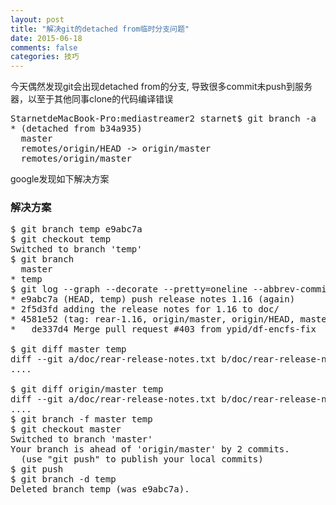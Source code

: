 ```yaml
---
layout: post
title: "解决git的detached from临时分支问题"
date: 2015-06-18
comments: false
categories: 技巧
---
```


今天偶然发现git会出现detached from的分支, 导致很多commit未push到服务器，以至于其他同事clone的代码编译错误
<pre>
StarnetdeMacBook-Pro:mediastreamer2 starnet$ git branch -a
* (detached from b34a935)
  master
  remotes/origin/HEAD -> origin/master
  remotes/origin/master
</pre>
google发现如下解决方案

### 解决方案
<pre>
$ git branch temp e9abc7a
$ git checkout temp
Switched to branch 'temp'
$ git branch
  master
* temp
$ git log --graph --decorate --pretty=oneline --abbrev-commit master origin/master temp
* e9abc7a (HEAD, temp) push release notes 1.16 (again)
* 2f5d3fd adding the release notes for 1.16 to doc/
* 4581e52 (tag: rear-1.16, origin/master, origin/HEAD, master) prepare rear for new release 1.16
*   de337d4 Merge pull request #403 from ypid/df-encfs-fix

$ git diff master temp
diff --git a/doc/rear-release-notes.txt b/doc/rear-release-notes.txt
....

$ git diff origin/master temp
diff --git a/doc/rear-release-notes.txt b/doc/rear-release-notes.txt
....
$ git branch -f master temp
$ git checkout master
Switched to branch 'master'
Your branch is ahead of 'origin/master' by 2 commits.
  (use "git push" to publish your local commits)
$ git push
$ git branch -d temp
Deleted branch temp (was e9abc7a).
</pre>
